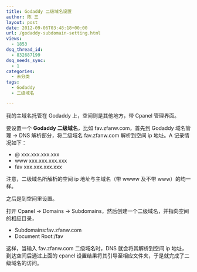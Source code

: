 ```yaml
---
title: Godaddy 二级域名设置
author: 陈 三
layout: post
date: 2012-09-06T03:48:18+00:00
url: /godaddy-subdomain-setting.html
views:
  - 1853
dsq_thread_id:
  - 832687199
dsq_needs_sync:
  - 1
categories:
  - 未分类
tags:
  - Godaddy
  - 二级域名

---
```

我的主域名托管在 Godaddy 上，空间则是其他地方，带 Cpanel 管理界面。

要设置一个 **Godaddy 二级域名**，比如 fav.zfanw.com，首先到 Godaddy 域名管理 -> DNS 解析部分，将二级域名 fav.zfanw.com 解析到空间 ip 地址。A 记录情况如下：

  * @ xxx.xxx.xxx.xxx
  * www xxx.xxx.xxx.xxx
  * fav xxx.xxx.xxx.xxx

注意，二级域名所解析的空间 ip 地址与主域名（带 wwww 及不带 www）的均一样。

之后是到空间里设置。

打开 Cpanel -> Domains -> Subdomains，然后创建一个二级域名，并指向空间的相应目录，

  * Subdomains:fav.zfanw.com
  * Document Root:/fav

这样，当输入 fav.zfanw.com 二级域名时，DNS 就会将其解析到空间 ip 地址，到达空间后通过上面的 cpanel 设置结果将其引导至相应文件夹，于是就完成了二级域名的访问。